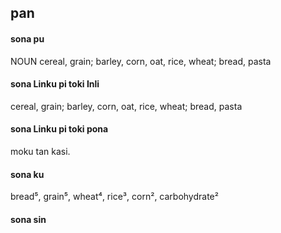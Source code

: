 ## pan

#### sona pu

NOUN cereal, grain; barley, corn, oat, rice, wheat; bread, pasta

#### sona Linku pi toki Inli

cereal, grain; barley, corn, oat, rice, wheat; bread, pasta

#### sona Linku pi toki pona

moku tan kasi.

#### sona ku

bread⁵, grain⁵, wheat⁴, rice³, corn², carbohydrate²

#### sona sin

